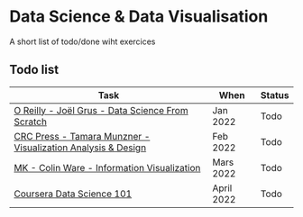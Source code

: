 # Data Science & Data Visualisation

A short list of todo/done wiht exercices

## Todo list

| Task | When | Status |
|------|------|--------|
| [O Reilly - Joël Grus - Data Science From Scratch](data-science-from-scratch.md) | Jan 2022 | Todo |
| [CRC Press - Tamara Munzner - Visualization Analysis & Design]() | Feb 2022 | Todo |
| [MK - Colin Ware - Information Visualization]() | Mars 2022 | Todo |
| [Coursera Data Science 101]() | April 2022 | Todo |
